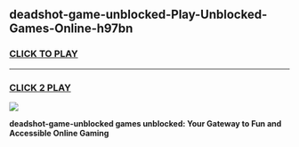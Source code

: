 
## deadshot-game-unblocked-Play-Unblocked-Games-Online-h97bn
<h3>
<a href="https://premium76.site?title=deadshot-game-unblocked&ref=25A">CLICK TO PLAY</a></h3>
<hr>

<h3>
<a href="https://premium76.site?title=deadshot-game-unblocked&ref=25A">CLICK 2 PLAY</a>
  
</h3>

<a href="https://premium76.site?title=deadshot-game-unblocked&ref=25A"><img src="https://clearcache.store/games.png"></a>


**deadshot-game-unblocked games unblocked: Your Gateway to Fun and Accessible Online Gaming**
